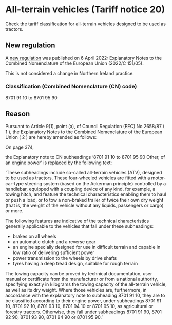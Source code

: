 # All-terrain vehicles (Tariff notice 20)



Check the tariff classification for all-terrain vehicles designed to be used as tractors.


## New regulation

A [new regulation](https://eur-lex.europa.eu/legal-content/EN/TXT/?uri=CELEX%3A52022XC0406%2802%29&qid=1658741376622) was published on 6 April 2022: Explanatory Notes to the Combined Nomenclature of the European Union (2022/C 151/05).

This is not considered a change in Northern Ireland practice.

### Classification (Combined Nomenclature (CN) code)

8701 91 10 to 8701 95 90

## Reason

Pursuant to Article 9(1), point (a), of Council Regulation (EEC) No 2658/87 ( 1 ), the Explanatory Notes to the Combined Nomenclature of the European Union ( 2 ) are hereby amended as follows:

On page 374,

the Explanatory note to CN subheadings ‘8701 91 10 to 8701 95 90 Other, of an engine power’ is replaced by the following text:

‘These subheadings include so-called all-terrain vehicles (ATV), designed to be used as tractors. These four-wheeled vehicles are fitted with a motor-car-type steering system (based on the Ackerman principle) controlled by a handlebar, equipped with a coupling device of any kind, for example, a towing hitch, and feature the technical characteristics enabling them to haul or push a load, or to tow a non-braked trailer of twice their own dry weight (that is, the weight of the vehicle without any liquids, passengers or cargo) or more.

The following features are indicative of the technical characteristics generally applicable to the vehicles that fall under these subheadings:

*   brakes on all wheels
*   an automatic clutch and a reverse gear
*   an engine specially designed for use in difficult terrain and capable in low ratio of delivering sufficient power
*   power transmission to the wheels by drive shafts
*   tyres having a deep tread design, suitable for rough terrain

The towing capacity can be proved by technical documentation, user manual or certificate from the manufacturer or from a national authority, specifying exactly in kilograms the towing capacity of the all-terrain vehicle, as well as its dry weight. Where those vehicles are, furthermore, in accordance with the explanatory note to subheading 8701 91 10, they are to be classified according to their engine power, under subheadings 8701 91 10, 8701 92 10, 8701 93 10, 8701 94 10 or 8701 95 10, as agricultural or forestry tractors. Otherwise, they fall under subheadings 8701 91 90, 8701 92 90, 8701 93 90, 8701 94 90 or 8701 95 90.’